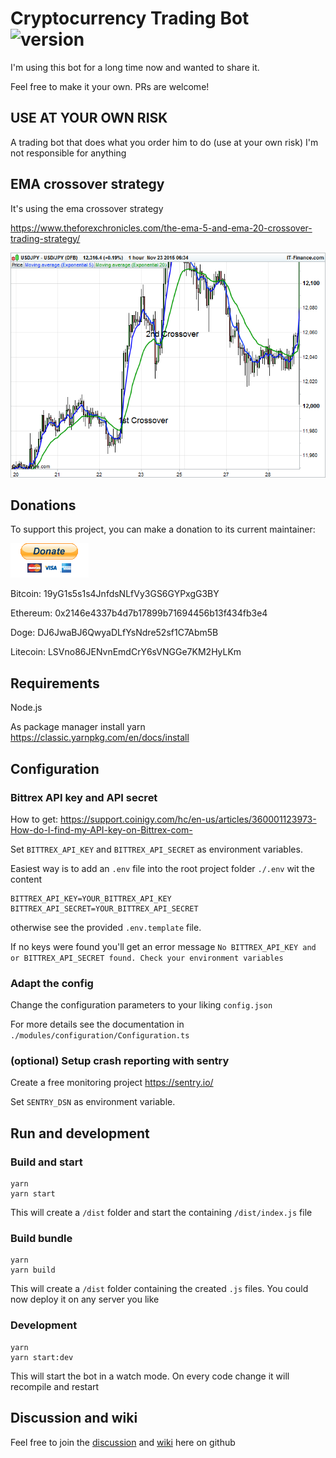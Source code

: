 # Cryptocurrency Trading Bot ![version](https://img.shields.io/badge/Version-2021.1.3-blue)
I'm using this bot for a long time now and wanted to share it. 

Feel free to make it your own. PRs are welcome!

## USE AT YOUR OWN RISK
A trading bot that does what you order him to do (use at your own risk) I'm not responsible for anything

## EMA crossover strategy
It's using the ema crossover strategy

https://www.theforexchronicles.com/the-ema-5-and-ema-20-crossover-trading-strategy/

![EMA crossing strategy](ema-crossing.png)

## Donations

To support this project, you can make a donation to its current maintainer:

[![paypal](paypal.gif)](https://paypal.me/Saschb2b)

Bitcoin: 19yG1s5s1s4JnfdsNLfVy3GS6GYPxgG3BY

Ethereum: 0x2146e4337b4d7b17899b71694456b13f434fb3e4

Doge: DJ6JwaBJ6QwyaDLfYsNdre52sf1C7Abm5B

Litecoin: LSVno86JENvnEmdCrY6sVNGGe7KM2HyLKm

## Requirements
Node.js

As package manager install yarn https://classic.yarnpkg.com/en/docs/install

## Configuration

### Bittrex API key and API secret
How to get: https://support.coinigy.com/hc/en-us/articles/360001123973-How-do-I-find-my-API-key-on-Bittrex-com-

Set `BITTREX_API_KEY` and `BITTREX_API_SECRET` as environment variables.

Easiest way is to add an `.env` file into the root project folder `./.env` wit the content
```
BITTREX_API_KEY=YOUR_BITTREX_API_KEY
BITTREX_API_SECRET=YOUR_BITTREX_API_SECRET
```
otherwise see the provided `.env.template` file.

If no keys were found you'll get an error message `No BITTREX_API_KEY and or BITTREX_API_SECRET found. Check your environment variables`

### Adapt the config
Change the configuration parameters to your liking `config.json`

For more details see the documentation in `./modules/configuration/Configuration.ts`

### (optional) Setup crash reporting with sentry
Create a free monitoring project https://sentry.io/

Set `SENTRY_DSN` as environment variable.

## Run and development

### Build and start
```
yarn
yarn start
```

This will create a `/dist` folder and start the containing `/dist/index.js` file

### Build bundle
```
yarn
yarn build
```

This will create a `/dist` folder containing the created `.js` files. You could now deploy it on any server you like

### Development
```
yarn
yarn start:dev
```

This will start the bot in a watch mode. On every code change it will recompile and restart

## Discussion and wiki

Feel free to join the [discussion](https://github.com/TeamWertarbyte/crypto-trading-bot/discussions) and [wiki](https://github.com/TeamWertarbyte/crypto-trading-bot/wiki) here on github
